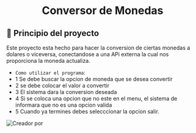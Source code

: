 
<h1 align="center"> Conversor de Monedas </h1>

## :hammer: Principio del proyecto
Este proyecto esta hecho para hacer la conversion de ciertas monedas a dolares o viceversa, conectandose a una APi externa la cual nos proporciona la moneda actualiza.

- `Como utilizar el programa`:
- 1 Se debe buscar la opcion de moneda que se desea convertir
- 2 se debe colocar el valor a convertir
- 3 El sistema dara la conversion deseada
- 4 Si se coloca una opcion que no este en el menu, el sistema de informara que no es una opcion valida
- 5 Cuando ya termines debes selecccionar la opcion salir.













![Creador por ](https://github.com/user-attachments/assets/59267fc0-0d97-4d3a-a13b-45770126f6ad) 




